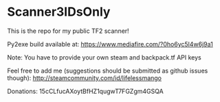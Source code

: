 # Scanner3IDsOnly

This is the repo for my public TF2 scanner!

Py2exe build available at:
https://www.mediafire.com/?0ho6yc5l4w6j9a1

Note: You have to provide your own steam and backpack.tf API keys

Feel free to add me (suggestions should be submitted as github issues though):
http://steamcommunity.com/id/lifelessmango

Donations:
15cCLfucAXoytBfHZ1qugwT7FGZgm4GSQA
